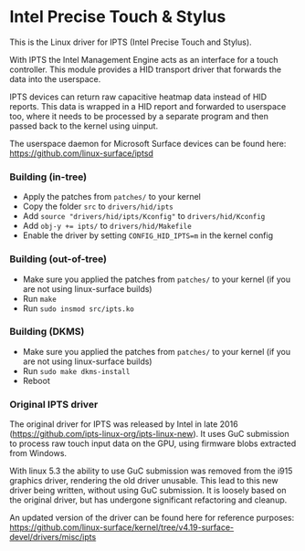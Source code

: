 # Intel Precise Touch & Stylus

This is the Linux driver for IPTS (Intel Precise Touch and Stylus).

With IPTS the Intel Management Engine acts as an interface for a touch controller.
This module provides a HID transport driver that forwards the data into the userspace.

IPTS devices can return raw capacitive heatmap data instead of HID reports. This data is
wrapped in a HID report and forwarded to userspace too, where it needs to be processed by
a separate program and then passed back to the kernel using uinput.

The userspace daemon for Microsoft Surface devices can be found here:
https://github.com/linux-surface/iptsd

### Building (in-tree)
* Apply the patches from `patches/` to your kernel
* Copy the folder `src` to `drivers/hid/ipts`
* Add `source "drivers/hid/ipts/Kconfig"` to `drivers/hid/Kconfig`
* Add `obj-y += ipts/` to `drivers/hid/Makefile`
* Enable the driver by setting `CONFIG_HID_IPTS=m` in the kernel config

### Building (out-of-tree)
* Make sure you applied the patches from `patches/` to your kernel (if you are not using linux-surface builds)
* Run `make`
* Run `sudo insmod src/ipts.ko`

### Building (DKMS)
* Make sure you applied the patches from `patches/` to your kernel (if you are not using linux-surface builds)
* Run `sudo make dkms-install`
* Reboot

### Original IPTS driver
The original driver for IPTS was released by Intel in late 2016 (https://github.com/ipts-linux-org/ipts-linux-new).
It uses GuC submission to process raw touch input data on the GPU, using firmware blobs extracted from Windows.

With linux 5.3 the ability to use GuC submission was removed from the i915 graphics driver, rendering the old driver
unusable. This lead to this new driver being written, without using GuC submission. It is loosely based on the original
driver, but has undergone significant refactoring and cleanup.

An updated version of the driver can be found here for reference purposes:
https://github.com/linux-surface/kernel/tree/v4.19-surface-devel/drivers/misc/ipts

